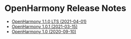 # OpenHarmony Release Notes

-   [OpenHarmony 1.1.0 LTS \(2021-04-01\)](openharmony-1-1-0-lts.md)
-   [OpenHarmony 1.0.1 \(2021-03-15\)](openharmony-1-0-1.md)
-   [OpenHarmony 1.0 \(2020-09-10\)](openharmony-1-0.md)

